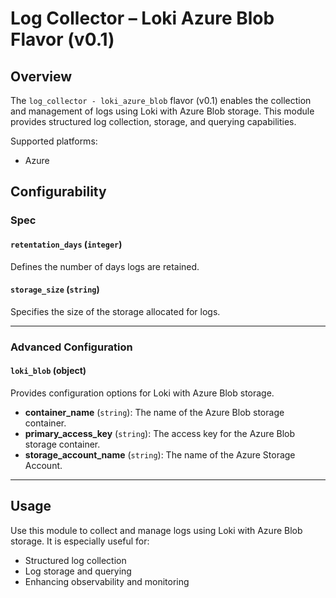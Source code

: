 # Log Collector – Loki Azure Blob Flavor (v0.1)

## Overview

The `log_collector - loki_azure_blob` flavor (v0.1) enables the collection and management of logs using Loki with Azure Blob storage. This module provides structured log collection, storage, and querying capabilities.

Supported platforms:
- Azure

## Configurability

### Spec

#### `retentation_days` (`integer`)

Defines the number of days logs are retained.

#### `storage_size` (`string`)

Specifies the size of the storage allocated for logs.

---

### Advanced Configuration

#### `loki_blob` (object)

Provides configuration options for Loki with Azure Blob storage.

- **container_name** (`string`): The name of the Azure Blob storage container.
- **primary_access_key** (`string`): The access key for the Azure Blob storage container.
- **storage_account_name** (`string`): The name of the Azure Storage Account.

---

## Usage

Use this module to collect and manage logs using Loki with Azure Blob storage. It is especially useful for:

- Structured log collection
- Log storage and querying
- Enhancing observability and monitoring
